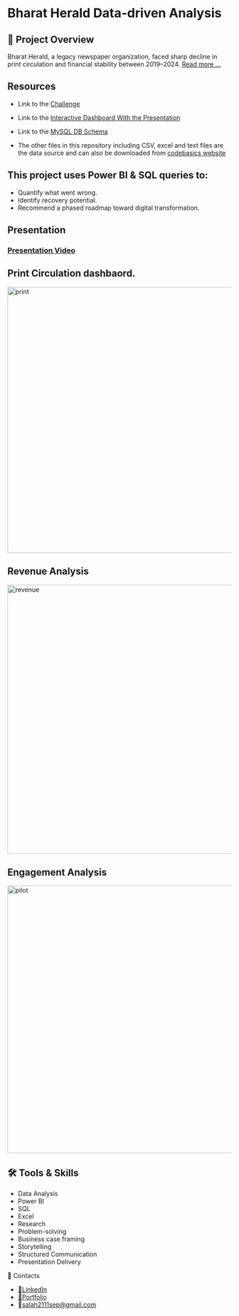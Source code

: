 # Bharat Herald Data-driven Analysis

 ## 📌 Project Overview

Bharat Herald, a legacy newspaper organization, faced sharp decline in print circulation and financial stability between 2019–2024. 
<a href="https://github.com/Salah-Adam/Bharat-Herald---Data-Driven-Analysis/blob/main/Media_Problem%20Statement.pdf">Read more ...</a>

## Resources
- Link to the <a href="https://codebasics.io/challenges/codebasics-resume-project-challenge/21">Challenge</a>
- Link to the <a href="https://github.com/Salah-Adam/Bharat-Herald---Data-Driven-Analysis/blob/main/Insights/Bharat%20Herald%20Analysis.pbix">Interactive Dashboard With the Presentation</a>
- Link to the <a href="https://github.com/Salah-Adam/Bharat-Herald---Data-Driven-Analysis/blob/main/MySQL/the%20DB%20used%20.sql">MySQL DB Schema</a>

- The other files in this repository including CSV, excel and text files are the data source and can also be downloaded from <a href="https://codebasics.io/challenges/codebasics-resume-project-challenge/21">codebasics website</a> 

## This project uses Power BI & SQL queries to:
- Quantify what went wrong.
- Identify recovery potential.
- Recommend a phased roadmap toward digital transformation.

## Presentation
### <a href="https://youtu.be/2hkA8bmAs9g?si=tghkmTlAHEHaMWcr">Presentation Video</a> 

 
## Print Circulation dashbaord.
<img width="1156" height="596" alt="print" src="https://github.com/user-attachments/assets/aeb9b10b-0b54-4322-a4b1-bdf50b906d0e" />

## Revenue Analysis
<img width="1153" height="603" alt="revenue" src="https://github.com/user-attachments/assets/8fa958b8-86a9-4a28-aace-7394d19de7b1" />

 ## Engagement Analysis
<img width="1156" height="600" alt="pilot" src="https://github.com/user-attachments/assets/2ad5653a-81fd-4d1f-b034-b0a3f3f3f80e" />


## 🛠 Tools & Skills
- Data Analysis
- Power BI
- SQL
- Excel
- Research
- Problem-solving
- Business case framing
- Storytelling
- Structured Communication
- Presentation Delivery

🔗 Contacts

- <a href="https://www.linkedin.com/in/salah-adan-b99023248?lipi=urn%3Ali%3Apage%3Ad_flagship3_profile_view_base_contact_details%3BFYLCMxBdTTeW8o81rgCHsw%3D%3D">🔗LinkedIn</a>
- <a href="https://salah-analytics.netlify.app/">🔗Portfolio</a>
- 📧salah2111sep@gmail.com







